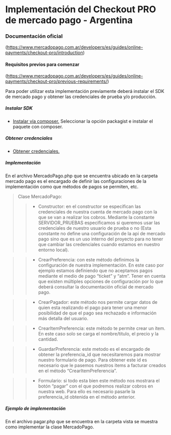 # Implementación del Checkout PRO de mercado pago  - Argentina
### Documentación oficial
(https://www.mercadopago.com.ar/developers/es/guides/online-payments/checkout-pro/introduction)

#### Requisitos previos para comenzar
(https://www.mercadopago.com.ar/developers/es/guides/online-payments/checkout-pro/previous-requirements/)


Para poder utilizar esta implementación previamente deberá instalar el SDK de mercado pago y obtener 
las credenciales de prueba y/o producción.

##### Instalar SDK
- [Instalar vía composer.](https://www.mercadopago.com.ar/developers/es/guides/sdks)
Seleccionar la opción packagist e instalar el paquete con composer.


##### Obtener credenciales
- [Obtener credenciales.](https://www.mercadopago.com.ar/developers/es/guides/online-payments/checkout-pro/test-integration/)

##### Implementación
En el archivo MercadoPago.php que se encuentra ubicado en la carpeta mercado pago 
es el encargado de definir las configuraciones de la implementación como que métodos 
de pagos se permiten, etc.

> Clase MercadoPago:
>> - Constructor: en el constructor se especifican las credenciales de nuestra cuenta de mercado 
>> pago con la que se van a realizar los cobros.
>> Mediante la constante SERVIDOR_PRUEBAS especificamos si queremos usar las credenciales de nuestro 
>> usuario de prueba o no (Esta constante no define una configuración de la api de mercado pago sino 
>> que es un uso interno del proyecto para no tener que cambiar las credenciales cuando estamos en nuestro 
>> entorno local).

>> - CrearPreferencia: con este método definimos la configuración de nuestra implementación. En este caso 
>> por ejemplo estamos definiendo que no aceptamos pagos mediante el medio de pago “ticket” y “atm”. Tener 
>> en cuenta que existen múltiples opciones de configuración por lo que deberá consultar la documentación 
>> oficial de mercado pago.

>> - CrearPagador: este método nos permite cargar datos de quien esta realizando el pago para tener una 
>> menor posibilidad de que el pago sea rechazado e información más detalla del usuario. 

>> - CrearItemPreferencia: este método te permite crear un ítem. En este caso solo se carga el nombre/titulo, 
>> el precio y la cantidad.

>> - GuardarPreferencia: este metodo es el encargado de obtener la preferencia_id que necesitaremos para mostrar 
>> nuestro formulario de pago.
>> Para obtener este id es necesario que le pasemos nuestros items a facturar creados en el método 
>> “CrearItemPreferencia”.
    
>> - Formulario: si todo esta bien este método nos mostrara el botón “pagar” con el que podremos realizar cobros 
>> en nuestra web. Para ello es necesario pasarle la preferencia_id obtenida en el método anterior.


##### Ejemplo de implementación
En el archivo pagar.php que se encuentra en la carpeta vista se muestra como implementar la clase MercadoPago.
